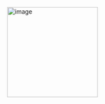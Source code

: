 <img width="211" alt="image" src="https://user-images.githubusercontent.com/117038006/218250617-61e2f642-5ca5-4efd-8ece-b0d708680625.png">
